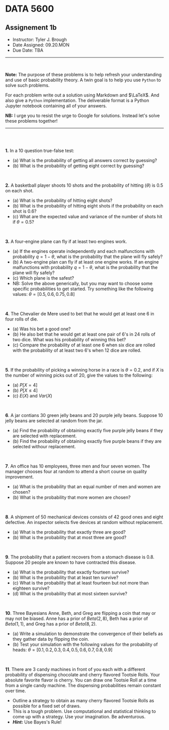 # __DATA 5600__

## __Assignement 1b__


* Instructor: Tyler J. Brough
* Date Assigned: 09.20.MON
* Due Date: TBA
---

<br>


__Note:__ The purpose of these problems is to help refresh your understanding and use of basic probability theory. A twin goal is to help you use `Python` to solve such problems. 

For each problem write out a solution using Markdown and $\LaTeX$. And also give a `Python` implementation. The deliverable format is a Python Jupyter notebook containing all of your answers. 

__NB:__ I urge you to resist the urge to Google for solutions. Instead let's solve these problems together! 

---

<br>
<br>

__1.__ In a 10 question true-false test:

* (a) What is the probability of getting all answers correct by guessing?
* (b) What is the probability of getting eight correct by guessing?


<br>

__2.__ A basketball player shoots 10 shots and the probability of hitting ($\theta$) is 0.5 on each shot. 

* (a) What is the probability of hitting eight shots? 
* (b) What is the probability of hitting eight shots if the probability on each shot is 0.6?
* (c) What are the expected value and variance of the number of shots hit if $\theta = 0.5$?

<br>

__3.__ A four-engine plane can fly if at least two engines work.

* (a) If the engines operate independently and each malfunctions with probability $q = 1 - \theta$, what is the probability that the plane will fly safely?
* (b) A two-engine plan can fly if at least one engine works. If an engine malfunctions with probability $q = 1 - \theta$, what is the probability that the plane will fly safely?
* (c) Which plane is the safest?
* NB: Solve the above generically, but you may want to choose some specific probabilities to get started. Try something like the following values: $\theta = [0.5, 0.6, 0.75, 0.8]$

<br>

__4__. The Chevalier de Mere used to bet that he would get at least one 6 in four rolls of die. 

* (a) Was his bet a good one? 
* (b) He also bet that he would get at least one pair of 6's in 24 rolls of two dice. What was his probability of winning this bet? 
* (c) Compare the probability of at least one 6 when six dice are rolled with the probability of at least two 6's when 12 dice are rolled. 


<br>

__5__. If the probability of picking a winning horse in a race is $\theta = 0.2$, and if $X$ is the number of winning picks out of 20, give the values to the following:

* (a) $P[X = 4]$
* (b) $P[X \le 4]$ 
* (c) $E(X)$ and $Var(X)$

<br>

__6__. A jar contians 30 green jelly beans and 20 purple jelly beans. Suppose 10 jelly beans are selected at random from the jar. 

- (a) Find the probability of obtaining exactly five purple jelly beans if they are selected with replacement.
- (b) Find the probability of obtaining exactly five purple beans if they are selected withour replacement. 

<br>

__7__. An office has 10 employees, three men and four seven women. The manager chooses four at random to attend a short course on quality improvement. 

- (a) What is the probability that an equal number of men and women are chosen?
- (b) What is the probability that more women are chosen?

<br>

__8__. A shipment of 50 mechanical devices consists of 42 good ones and eight defective. An inspector selects five devices at random without replacement. 

- (a) What is the probability that exactly three are good? 
- (b) What is the probability that at most three are good? 


<br>

__9__. The probability that a patient recovers from a stomach disease is $0.8$. Suppose 20 people are known to have contracted this disease. 

- (a) What is the probability that exactly fourteen survive? 
- (b) What is the probability that at least ten survive?
- (c) What is the probability that at least fourteen but not more than eighteen survive?
- (d) What is the probability that at most sixteen survive?

<br>

__10__. Three Bayesians Anne, Beth, and Greg are flipping a coin that may or may not be biased. Anne has a prior of $Beta(2,8)$, Beth has a prior of $Beta(1,1)$, and Greg has a prior of $Beta(8,2)$. 

- (a) Write a simulation to demonstrate the convergence of their beliefs as they gather data by flipping the coin. 
- (b) Test your simulation with the following values for the probability of heads: $\theta = [0.1, 0.2, 0.3, 0.4, 0.5, 0.6, 0.7, 0.8, 0.9]$

<br>

__11__. There are 3 candy machines in front of you each with a different probability of dispensing chocolate and cherry flavored Tootsie Rolls. Your absolute favorite flavor is cherry. You can draw one Tootsie Roll at a time from a single candy machine. The dispensing probabilities remain constant over time. 

- Outline a strategy to obtain as many cherry flavored Tootsie Rolls as possible for a fixed set of draws. 
- This is a tough problem. Use computational and statistical thinking to come up with a strategy. Use your imagination. Be adventurous. 
- ___Hint:___ Use Bayes's Rule! 